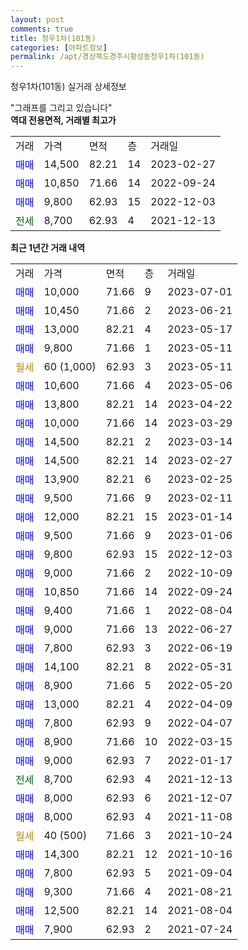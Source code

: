 ```yaml
---
layout: post
comments: true
title: 청우1차(101동)
categories: [아파트정보]
permalink: /apt/경상북도경주시황성동청우1차(101동)
---
```


청우1차(101동) 실거래 상세정보

<script type="text/javascript">
  google.charts.load('current', {'packages':['line', 'corechart']});
  google.charts.setOnLoadCallback(drawChart);

  function drawChart() {
    var data = new google.visualization.DataTable();
    data.addColumn('date', '거래일');
    data.addColumn('number', "매매");
    data.addColumn('number', "전세");
    data.addColumn('number', "전매");

    data.addRows([[new Date(Date.parse("2023-07-01")), 10000, null, null], [new Date(Date.parse("2023-06-21")), 10450, null, null], [new Date(Date.parse("2023-05-17")), 13000, null, null], [new Date(Date.parse("2023-05-11")), 9800, null, null], [new Date(Date.parse("2023-05-11")), null, null, null], [new Date(Date.parse("2023-05-06")), 10600, null, null], [new Date(Date.parse("2023-04-22")), 13800, null, null], [new Date(Date.parse("2023-03-29")), 10000, null, null], [new Date(Date.parse("2023-03-14")), 14500, null, null], [new Date(Date.parse("2023-02-27")), 14500, null, null], [new Date(Date.parse("2023-02-25")), 13900, null, null], [new Date(Date.parse("2023-02-11")), 9500, null, null], [new Date(Date.parse("2023-01-14")), 12000, null, null], [new Date(Date.parse("2023-01-06")), 9500, null, null], [new Date(Date.parse("2022-12-03")), 9800, null, null], [new Date(Date.parse("2022-10-09")), 9000, null, null], [new Date(Date.parse("2022-09-24")), 10850, null, null], [new Date(Date.parse("2022-08-04")), 9400, null, null], [new Date(Date.parse("2022-06-27")), 9000, null, null], [new Date(Date.parse("2022-06-19")), 7800, null, null], [new Date(Date.parse("2022-05-31")), 14100, null, null], [new Date(Date.parse("2022-05-20")), 8900, null, null], [new Date(Date.parse("2022-04-09")), 13000, null, null], [new Date(Date.parse("2022-04-07")), 7800, null, null], [new Date(Date.parse("2022-03-15")), 8900, null, null], [new Date(Date.parse("2022-01-17")), 9000, null, null], [new Date(Date.parse("2021-12-13")), null, 8700, null], [new Date(Date.parse("2021-12-07")), 8000, null, null], [new Date(Date.parse("2021-11-08")), 8000, null, null], [new Date(Date.parse("2021-10-24")), null, null, null], [new Date(Date.parse("2021-10-16")), 14300, null, null], [new Date(Date.parse("2021-09-04")), 7800, null, null], [new Date(Date.parse("2021-08-21")), 9300, null, null], [new Date(Date.parse("2021-08-04")), 12500, null, null], [new Date(Date.parse("2021-07-24")), 7900, null, null]]);

    var options = {
      hAxis: {
        format: 'yyyy/MM/dd'
      },    
      lineWidth: 0,
      pointsVisible: true,    
      title: '최근 1년간 유형별 실거래가 분포',
      legend: { position: 'bottom' }
    };

    var formatter = new google.visualization.NumberFormat({pattern:'###,###'} );
    formatter.format(data, 1);
    formatter.format(data, 2);
    
    setTimeout(function() {
        var chart = new google.visualization.LineChart(document.getElementById('columnchart_material'));
        chart.draw(data, (options));
        document.getElementById('loading').style.display = 'none';
    }, 200);
  }
</script>


<div id="loading" style="z-index:20; display: block; margin-left: 0px">"그래프를 그리고 있습니다"</div>
<div id="columnchart_material" style="width: 95%; margin-left: 0px; display: block"></div>
<!-- contents start -->
<b>역대 전용면적, 거래별 최고가</b>
<table class="sortable">
    <tr>
      <td>거래</td>
      <td>가격</td>
      <td>면적</td>
      <td>층</td>
      <td>거래일</td>
    </tr>
        <tr>
          <td><a style="color: blue">매매</a></td>
          <td>14,500</td>
          <td>82.21</td>
          <td>14</td>
          <td>2023-02-27</td>
        </tr>            <tr>
          <td><a style="color: blue">매매</a></td>
          <td>10,850</td>
          <td>71.66</td>
          <td>14</td>
          <td>2022-09-24</td>
        </tr>            <tr>
          <td><a style="color: blue">매매</a></td>
          <td>9,800</td>
          <td>62.93</td>
          <td>15</td>
          <td>2022-12-03</td>
        </tr>        
        <tr>
              <td><a style="color: darkgreen">전세</a></td>
              <td>8,700</td>
              <td>62.93</td>
              <td>4</td>
              <td>2021-12-13</td>
            </tr>        
    
</table>

<b>최근 1년간 거래 내역</b>

<table class="sortable">
    <tr>
      <td>거래</td>
      <td>가격</td>
      <td>면적</td>
      <td>층</td>
      <td>거래일</td>
    </tr>
    <tr>
      <td><a style="color: blue">매매</a></td>
      <td>10,000</td>
      <td>71.66</td>
      <td>9</td>
      <td>2023-07-01</td>
    </tr>          <tr>
      <td><a style="color: blue">매매</a></td>
      <td>10,450</td>
      <td>71.66</td>
      <td>2</td>
      <td>2023-06-21</td>
    </tr>          <tr>
      <td><a style="color: blue">매매</a></td>
      <td>13,000</td>
      <td>82.21</td>
      <td>4</td>
      <td>2023-05-17</td>
    </tr>          <tr>
      <td><a style="color: blue">매매</a></td>
      <td>9,800</td>
      <td>71.66</td>
      <td>1</td>
      <td>2023-05-11</td>
    </tr>          <tr>
      <td><a style="color: darkgoldenrod">월세</a></td>
      <td>60 (1,000)</td>
      <td>62.93</td>
      <td>3</td>
      <td>2023-05-11</td>
    </tr>          <tr>
      <td><a style="color: blue">매매</a></td>
      <td>10,600</td>
      <td>71.66</td>
      <td>4</td>
      <td>2023-05-06</td>
    </tr>          <tr>
      <td><a style="color: blue">매매</a></td>
      <td>13,800</td>
      <td>82.21</td>
      <td>14</td>
      <td>2023-04-22</td>
    </tr>          <tr>
      <td><a style="color: blue">매매</a></td>
      <td>10,000</td>
      <td>71.66</td>
      <td>14</td>
      <td>2023-03-29</td>
    </tr>          <tr>
      <td><a style="color: blue">매매</a></td>
      <td>14,500</td>
      <td>82.21</td>
      <td>2</td>
      <td>2023-03-14</td>
    </tr>          <tr>
      <td><a style="color: blue">매매</a></td>
      <td>14,500</td>
      <td>82.21</td>
      <td>14</td>
      <td>2023-02-27</td>
    </tr>          <tr>
      <td><a style="color: blue">매매</a></td>
      <td>13,900</td>
      <td>82.21</td>
      <td>6</td>
      <td>2023-02-25</td>
    </tr>          <tr>
      <td><a style="color: blue">매매</a></td>
      <td>9,500</td>
      <td>71.66</td>
      <td>9</td>
      <td>2023-02-11</td>
    </tr>          <tr>
      <td><a style="color: blue">매매</a></td>
      <td>12,000</td>
      <td>82.21</td>
      <td>15</td>
      <td>2023-01-14</td>
    </tr>          <tr>
      <td><a style="color: blue">매매</a></td>
      <td>9,500</td>
      <td>71.66</td>
      <td>9</td>
      <td>2023-01-06</td>
    </tr>          <tr>
      <td><a style="color: blue">매매</a></td>
      <td>9,800</td>
      <td>62.93</td>
      <td>15</td>
      <td>2022-12-03</td>
    </tr>          <tr>
      <td><a style="color: blue">매매</a></td>
      <td>9,000</td>
      <td>71.66</td>
      <td>2</td>
      <td>2022-10-09</td>
    </tr>          <tr>
      <td><a style="color: blue">매매</a></td>
      <td>10,850</td>
      <td>71.66</td>
      <td>14</td>
      <td>2022-09-24</td>
    </tr>          <tr>
      <td><a style="color: blue">매매</a></td>
      <td>9,400</td>
      <td>71.66</td>
      <td>1</td>
      <td>2022-08-04</td>
    </tr>          <tr>
      <td><a style="color: blue">매매</a></td>
      <td>9,000</td>
      <td>71.66</td>
      <td>13</td>
      <td>2022-06-27</td>
    </tr>          <tr>
      <td><a style="color: blue">매매</a></td>
      <td>7,800</td>
      <td>62.93</td>
      <td>3</td>
      <td>2022-06-19</td>
    </tr>          <tr>
      <td><a style="color: blue">매매</a></td>
      <td>14,100</td>
      <td>82.21</td>
      <td>8</td>
      <td>2022-05-31</td>
    </tr>          <tr>
      <td><a style="color: blue">매매</a></td>
      <td>8,900</td>
      <td>71.66</td>
      <td>5</td>
      <td>2022-05-20</td>
    </tr>          <tr>
      <td><a style="color: blue">매매</a></td>
      <td>13,000</td>
      <td>82.21</td>
      <td>4</td>
      <td>2022-04-09</td>
    </tr>          <tr>
      <td><a style="color: blue">매매</a></td>
      <td>7,800</td>
      <td>62.93</td>
      <td>9</td>
      <td>2022-04-07</td>
    </tr>          <tr>
      <td><a style="color: blue">매매</a></td>
      <td>8,900</td>
      <td>71.66</td>
      <td>10</td>
      <td>2022-03-15</td>
    </tr>          <tr>
      <td><a style="color: blue">매매</a></td>
      <td>9,000</td>
      <td>62.93</td>
      <td>7</td>
      <td>2022-01-17</td>
    </tr>          <tr>
      <td><a style="color: darkgreen">전세</a></td>
      <td>8,700</td>
      <td>62.93</td>
      <td>4</td>
      <td>2021-12-13</td>
    </tr>          <tr>
      <td><a style="color: blue">매매</a></td>
      <td>8,000</td>
      <td>62.93</td>
      <td>6</td>
      <td>2021-12-07</td>
    </tr>          <tr>
      <td><a style="color: blue">매매</a></td>
      <td>8,000</td>
      <td>62.93</td>
      <td>4</td>
      <td>2021-11-08</td>
    </tr>          <tr>
      <td><a style="color: darkgoldenrod">월세</a></td>
      <td>40 (500)</td>
      <td>71.66</td>
      <td>3</td>
      <td>2021-10-24</td>
    </tr>          <tr>
      <td><a style="color: blue">매매</a></td>
      <td>14,300</td>
      <td>82.21</td>
      <td>12</td>
      <td>2021-10-16</td>
    </tr>          <tr>
      <td><a style="color: blue">매매</a></td>
      <td>7,800</td>
      <td>62.93</td>
      <td>5</td>
      <td>2021-09-04</td>
    </tr>          <tr>
      <td><a style="color: blue">매매</a></td>
      <td>9,300</td>
      <td>71.66</td>
      <td>4</td>
      <td>2021-08-21</td>
    </tr>          <tr>
      <td><a style="color: blue">매매</a></td>
      <td>12,500</td>
      <td>82.21</td>
      <td>14</td>
      <td>2021-08-04</td>
    </tr>          <tr>
      <td><a style="color: blue">매매</a></td>
      <td>7,900</td>
      <td>62.93</td>
      <td>2</td>
      <td>2021-07-24</td>
    </tr>      </table>
<!-- contents end -->    

